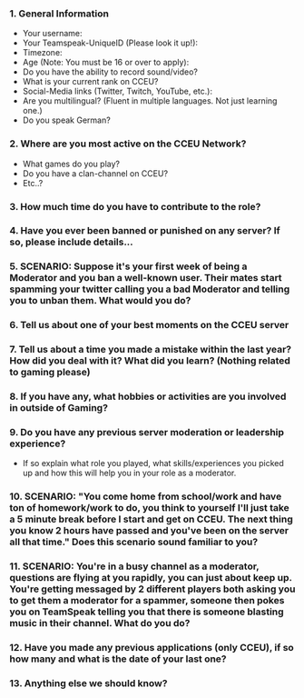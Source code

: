 ### 1. General Information
  - Your username:
  - Your Teamspeak-UniqueID (Please look it up!):
  - Timezone:
  - Age (Note: You must be 16 or over to apply):
  - Do you have the ability to record sound/video?
  - What is your current rank on CCEU?
  - Social-Media links (Twitter, Twitch, YouTube, etc.):
  - Are you multilingual? (Fluent in multiple languages. Not just learning one.)
  - Do you speak German?

### 2. Where are you most active on the CCEU Network?
  - What games do you play?
  - Do you have a clan-channel on CCEU?
  - Etc..? 

### 3. How much time do you have to contribute to the role?

### 4. Have you ever been banned or punished on any server? If so, please include details...

### 5. SCENARIO: Suppose it's your first week of being a Moderator and you ban a well-known user. Their mates start spamming your twitter calling you a bad Moderator and telling you to unban them. What would you do?

### 6. Tell us about one of your best moments on the CCEU server

### 7. Tell us about a time you made a mistake within the last year? How did you deal with it? What did you learn? (Nothing related to gaming please)

### 8. If you have any, what hobbies or activities are you involved in outside of Gaming?

### 9. Do you have any previous server moderation or leadership experience?
  - If so explain what role you played, what skills/experiences you picked up and how this will help you in your role as a moderator.

### 10. SCENARIO: "You come home from school/work and have ton of homework/work to do, you think to yourself I'll just take a 5 minute break before I start and get on CCEU. The next thing you know 2 hours have passed and you've been on the server all that time." Does this scenario sound familiar to you? 

### 11. SCENARIO: You're in a busy channel as a moderator, questions are flying at you rapidly, you can just about keep up. You're getting messaged by 2 different players both asking you to get them a moderator for a spammer, someone then pokes you on TeamSpeak telling you that there is someone blasting music in their channel. What do you do?

### 12. Have you made any previous applications (only CCEU), if so how many and what is the date of your last one? 

### 13. Anything else we should know?
